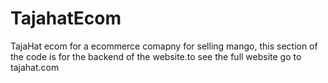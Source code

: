 # TajahatEcom
TajaHat ecom for a ecommerce comapny for selling mango, this section of the code is for the backend of the website.to see the full website go to tajahat.com

